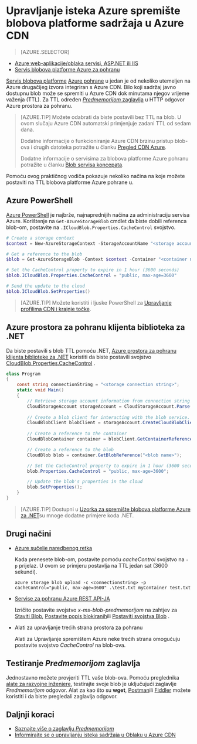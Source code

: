 <properties
 pageTitle="Upravljanje isteka sadržaja blobova platforme Azure prostora za pohranu u Azure CDN | Microsoft Azure"
 description="Dodatne informacije o mogućnostima za kontrolu vrijeme važenja za blob-ova u predmemoriju Azure CDN."
 services="cdn"
 documentationCenter=""
 authors="camsoper"
 manager="erikre"
 editor=""/>
<tags
 ms.service="cdn"
 ms.workload="media"
 ms.tgt_pltfrm="na"
 ms.devlang="multiple"
 ms.topic="article"
 ms.date="09/15/2016"
 ms.author="casoper"/>


# <a name="manage-expiration-of-azure-storage-blob-content-in-azure-cdn"></a>Upravljanje isteka Azure spremište blobova platforme sadržaja u Azure CDN

> [AZURE.SELECTOR]
- [Azure web-aplikacije/oblaka servisi, ASP.NET ili IIS](cdn-manage-expiration-of-cloud-service-content.md)
- [Servis blobova platforme Azure za pohranu](cdn-manage-expiration-of-blob-content.md)

[Servis blobova platforme](../storage/storage-introduction.md#blob-storage) [Azure pohrane](../storage/storage-introduction.md) u jedan je od nekoliko utemeljen na Azure drugačijeg izvora integriran s Azure CDN.  Bilo koji sadržaj javno dostupnu blob može se spremiti u Azure CDN dok minutama njegov vrijeme važenja (TTL).  Za TTL određen [ *Predmemorijom* zaglavlja](http://www.w3.org/Protocols/rfc2616/rfc2616-sec14.html#sec14.9) u HTTP odgovor Azure prostora za pohranu.

>[AZURE.TIP] Možete odabrati da biste postavili bez TTL na blob.  U ovom slučaju Azure CDN automatski primjenjuje zadani TTL od sedam dana.
>
>Dodatne informacije o funkcioniranje Azure CDN brzinu pristup blob-ova i drugih datoteka potražite u članku [Pregled CDN Azure](./cdn-overview.md).
>
>Dodatne informacije o servisima za blobova platforme Azure pohranu potražite u članku [Blob servisa koncepata](https://msdn.microsoft.com/library/dd179376.aspx). 

Pomoću ovog praktičnog vodiča pokazuje nekoliko načina na koje možete postaviti na TTL blobova platforme Azure pohrane u.  

## <a name="azure-powershell"></a>Azure PowerShell

[Azure PowerShell](../powershell-install-configure.md) je najbrže, najnaprednijih načina za administraciju servisa Azure.  Korištenje na `Get-AzureStorageBlob` cmdlet da biste dobili referenca blob-om, postavite na `.ICloudBlob.Properties.CacheControl` svojstvo. 

```powershell
# Create a storage context
$context = New-AzureStorageContext -StorageAccountName "<storage account name>" -StorageAccountKey "<storage account key>"

# Get a reference to the blob
$blob = Get-AzureStorageBlob -Context $context -Container "<container name>" -Blob "<blob name>"

# Set the CacheControl property to expire in 1 hour (3600 seconds)
$blob.ICloudBlob.Properties.CacheControl = "public, max-age=3600"

# Send the update to the cloud
$blob.ICloudBlob.SetProperties()
```

>[AZURE.TIP] Možete koristiti i ljuske PowerShell za [Upravljanje profilima CDN i krajnje točke](./cdn-manage-powershell.md).

## <a name="azure-storage-client-library-for-net"></a>Azure prostora za pohranu klijenta biblioteka za .NET

Da biste postavili s blob TTL pomoću .NET, [Azure prostora za pohranu klijenta biblioteke za .NET](../storage/storage-dotnet-how-to-use-blobs.md) koristiti da biste postavili svojstvo [CloudBlob.Properties.CacheControl](https://msdn.microsoft.com/library/microsoft.windowsazure.storage.blob.blobproperties.cachecontrol.aspx) .

```csharp
class Program
{
    const string connectionString = "<storage connection string>";
    static void Main()
    {
        // Retrieve storage account information from connection string
        CloudStorageAccount storageAccount = CloudStorageAccount.Parse(connectionString);
        
        // Create a blob client for interacting with the blob service.
        CloudBlobClient blobClient = storageAccount.CreateCloudBlobClient();
        
        // Create a reference to the container
        CloudBlobContainer container = blobClient.GetContainerReference("<container name>");

        // Create a reference to the blob
        CloudBlob blob = container.GetBlobReference("<blob name>");

        // Set the CacheControl property to expire in 1 hour (3600 seconds)
        blob.Properties.CacheControl = "public, max-age=3600";

        // Update the blob's properties in the cloud
        blob.SetProperties();
    }
}
```

>[AZURE.TIP] Dostupni u [Uzorka za spremište blobova platforme Azure za .NET](https://azure.microsoft.com/documentation/samples/storage-blob-dotnet-getting-started/)su mnoge dodatne primjere koda .NET.

## <a name="other-methods"></a>Drugi načini

- [Azure sučelje naredbenog retka](../xplat-cli-install.md)

    Kada prenesete blob-om, postavite pomoću *cacheControl* svojstvo na `-p` prijelaz.  U ovom se primjeru postavlja na TTL jedan sat (3600 sekundi).

    ```text
    azure storage blob upload -c <connectionstring> -p cacheControl="public, max-age=3600" .\test.txt myContainer test.txt
    ```

- [Servise za pohranu Azure REST API-JA](https://msdn.microsoft.com/library/azure/dd179355.aspx)

    Izričito postavite svojstvo *x-ms-blob-predmemorijom* na zahtjev za [Staviti Blob](https://msdn.microsoft.com/en-us/library/azure/dd179451.aspx), [Postavite popis blokiranih](https://msdn.microsoft.com/en-us/library/azure/dd179467.aspx)ili [Postaviti svojstva Blob](https://msdn.microsoft.com/library/azure/ee691966.aspx) .

- Alati za upravljanje trećih strana prostora za pohranu

    Alati za Upravljanje spremištem Azure neke trećih strana omogućuju postavite svojstvo *CacheControl* na blob-ova. 

## <a name="testing-the-cache-control-header"></a>Testiranje *Predmemorijom* zaglavlja

Jednostavno možete provjeriti TTL vaše blob-ova.  Pomoću preglednika [alate za razvojne inženjere](https://developer.microsoft.com/microsoft-edge/platform/documentation/f12-devtools-guide/), testirajte svoje blob je uključujući zaglavlje *Predmemorijom* odgovor.  Alat za kao što su **wget**, [Postman](https://www.getpostman.com/)ili [Fiddler](http://www.telerik.com/fiddler) možete koristiti i da biste pregledali zaglavlja odgovor.

## <a name="next-steps"></a>Daljnji koraci

- [Saznajte više o zaglavlju *Predmemorijom*](http://www.w3.org/Protocols/rfc2616/rfc2616-sec14.html#sec14.9)
- [Informirajte se o upravljanju isteka sadržaja u Oblaku u Azure CDN](./cdn-manage-expiration-of-cloud-service-content.md)

